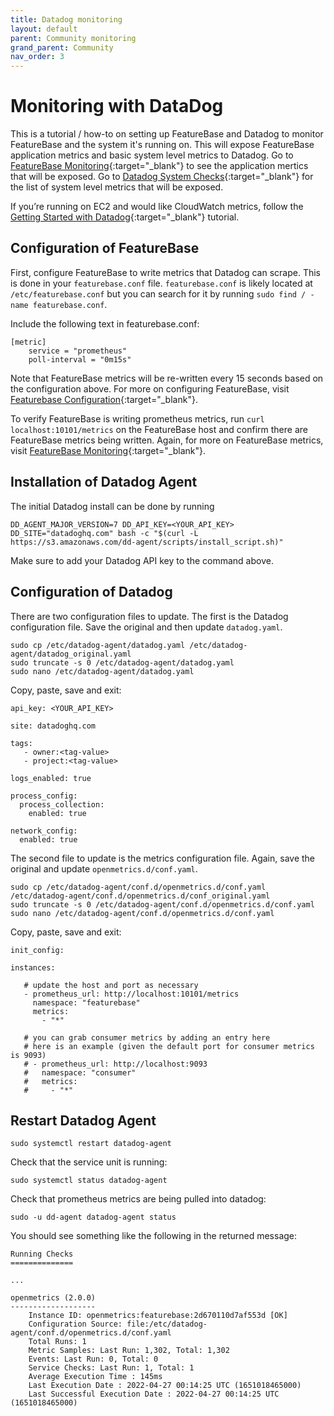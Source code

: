 ```yaml
---
title: Datadog monitoring
layout: default
parent: Community monitoring
grand_parent: Community
nav_order: 3
---
```


# Monitoring with DataDog

This is a tutorial / how-to on setting up FeatureBase and Datadog to monitor FeatureBase and the system it's running on. This will expose FeatureBase application metrics and basic system level metrics to Datadog. Go to [FeatureBase Monitoring](/docs/community/com-monitoring/old-monitoring){:target="\_blank"} to see the application mertics that will be exposed. Go to [Datadog System Checks](https://docs.datadoghq.com/integrations/system/){:target="\_blank"} for the list of system level metrics that will be exposed.

If you’re running on EC2 and would like CloudWatch metrics, follow the [Getting Started with Datadog](https://docs.datadoghq.com/integrations/amazon_web_services/?tab=roledelegation#installation){:target="\_blank"} tutorial.


## Configuration of FeatureBase

First, configure FeatureBase to write metrics that Datadog can scrape. This is done in your `featurebase.conf` file. `featurebase.conf` is likely located at `/etc/featurebase.conf` but you can search for it by running `sudo find / -name featurebase.conf`.

Include the following text in featurebase.conf:

```
[metric]
    service = "prometheus"
    poll-interval = "0m15s"
```

Note that FeatureBase metrics will be re-written every 15 seconds based on the configuration above. For more on configuring FeatureBase, visit [Featurebase Configuration](/docs/community/com-config/com-config-flags){:target="\_blank"}.

To verify FeatureBase is writing prometheus metrics, run `curl localhost:10101/metrics` on the FeatureBase host and confirm there are FeatureBase metrics being written. Again, for more on FeatureBase metrics, visit [FeatureBase Monitoring](/docs/community/com-monitoring/old-monitoring){:target="\_blank"}.


## Installation of Datadog Agent

The initial Datadog install can be done by running

```
DD_AGENT_MAJOR_VERSION=7 DD_API_KEY=<YOUR_API_KEY> DD_SITE="datadoghq.com" bash -c "$(curl -L https://s3.amazonaws.com/dd-agent/scripts/install_script.sh)"
```

Make sure to add your Datadog API key to the command above.

## Configuration of Datadog

There are two configuration files to update. The first is the Datadog configuration file. Save the original and then update `datadog.yaml`.

```
sudo cp /etc/datadog-agent/datadog.yaml /etc/datadog-agent/datadog_original.yaml
sudo truncate -s 0 /etc/datadog-agent/datadog.yaml
sudo nano /etc/datadog-agent/datadog.yaml
```

Copy, paste, save and exit:


```
api_key: <YOUR_API_KEY>

site: datadoghq.com

tags:
   - owner:<tag-value>
   - project:<tag-value>

logs_enabled: true

process_config:
  process_collection:
    enabled: true

network_config:
  enabled: true
```

The second file to update is the metrics configuration file. Again, save the original and update `openmetrics.d/conf.yaml`.

```
sudo cp /etc/datadog-agent/conf.d/openmetrics.d/conf.yaml /etc/datadog-agent/conf.d/openmetrics.d/conf_original.yaml
sudo truncate -s 0 /etc/datadog-agent/conf.d/openmetrics.d/conf.yaml
sudo nano /etc/datadog-agent/conf.d/openmetrics.d/conf.yaml
```

Copy, paste, save and exit:

```
init_config:

instances:

   # update the host and port as necessary
   - prometheus_url: http://localhost:10101/metrics
     namespace: "featurebase"
     metrics:
       - "*"

   # you can grab consumer metrics by adding an entry here
   # here is an example (given the default port for consumer metrics is 9093)
   # - prometheus_url: http://localhost:9093
   #   namespace: "consumer"
   #   metrics:
   #     - "*"

```

## Restart Datadog Agent

```
sudo systemctl restart datadog-agent
```

Check that the service unit is running:

```
sudo systemctl status datadog-agent
```

Check that prometheus metrics are being pulled into datadog:

```
sudo -u dd-agent datadog-agent status
```

You should see something like the following in the returned message:

```
Running Checks
==============

...

openmetrics (2.0.0)
-------------------
    Instance ID: openmetrics:featurebase:2d670110d7af553d [OK]
    Configuration Source: file:/etc/datadog-agent/conf.d/openmetrics.d/conf.yaml
    Total Runs: 1
    Metric Samples: Last Run: 1,302, Total: 1,302
    Events: Last Run: 0, Total: 0
    Service Checks: Last Run: 1, Total: 1
    Average Execution Time : 145ms
    Last Execution Date : 2022-04-27 00:14:25 UTC (1651018465000)
    Last Successful Execution Date : 2022-04-27 00:14:25 UTC (1651018465000)
```
